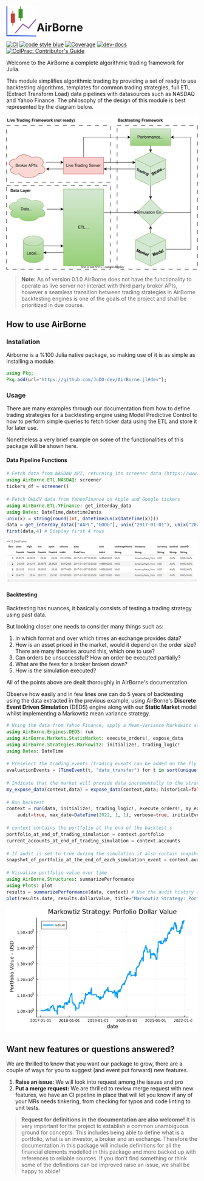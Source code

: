 <img align="left" width="80" height="80" src="https://raw.githubusercontent.com/JuDO-dev/AirBorne.jl/97ab1e6300772023314a45adcef96aaa6810b329/docs/src/assets/logo.svg" alt="AirBorne Logo">

# AirBorne
[![CI](https://github.com/JuDO-dev/AirBorne.jl/actions/workflows/CI.yml/badge.svg?branch=dev)](https://github.com/JuDO-dev/AirBorne.jl/actions/workflows/CI.yml)
[![code style blue](https://img.shields.io/badge/code%20style-blue-4495d1.svg)](https://github.com/invenia/Blue)
[![Coverage](https://codecov.io/gh/JuDO-dev/AirBorne.jl/branch/dev/graph/badge.svg)](https://codecov.io/gh/JuDO-dev/AirBorne.jl)
[![dev-docs](https://github.com/JuDO-dev/AirBorne.jl/actions/workflows/pages/pages-build-deployment/badge.svg?branch=gh-pages)](https://judo.dev/AirBorne.jl/dev/)
[![ColPrac: Contributor's Guide](https://img.shields.io/badge/ColPrac-Contributor's%20Guide-blueviolet)](https://github.com/SciML/ColPrac)

Welcome to the AirBorne a complete algorithmic trading framework for Julia.

This module simplifies algorithmic trading by providing a set of ready to use backtesting algorithms, templates for common trading strategies, full ETL (Extract Transform Load) data pipelines with datasources such as NASDAQ and Yahoo Finance. The philosophy of the design of this module is best represented by the diagram below.

![AirBorne Architecture](docs/drawings/SoftwareArchitecture.svg)

> **Note:** As of version 0.1.0 AirBorne does not have the functionality to operate as live server nor interact with third party broker APIs, however a seamless transition between trading strategies in AirBorne backtesting engines is one of the goals of the project and shall be prioritized in due course.

## How to use AirBorne

### Installation
Airborne is a %100 Julia native package, so making use of it is as simple as installing a module.
```julia
using Pkg;
Pkg.add(url="https://github.com/JuDO-dev/AirBorne.jl#dev");
```

### Usage
There are many examples through our documentation from how to define trading strategies for a backtesting engine using Model Predictive Control to how to perform simple queries to fetch ticker data using the ETL and store it for later use.

Nonetheless a very brief example on some of the functionalities of this package will be shown here.

#### Data Pipeline Functions
```julia
# Fetch data from NASDAQ API, returning its screener data (https://www.nasdaq.com/market-activity/stocks/screener)
using AirBorne.ETL.NASDAQ: screener
tickers_df = screener() 

# Fetch OHLCV data from YahooFinance on Apple and Google tickers
using AirBorne.ETL.YFinance: get_interday_data
using Dates: DateTime,datetime2unix
unix(x) = string(round(Int, datetime2unix(DateTime(x))))
data = get_interday_data(["AAPL","GOOG"], unix("2017-01-01"), unix("2022-01-01"))
first(data,4) # Display first 4 rows
```
![Yahoo results](docs/drawings/resultsReadmeYahooData.png)

#### Backtesting
Backtesting has nuances, it basically consists of testing a trading strategy using past data. 

But looking closer one needs to consider many things such as:
1. In which format and over which times an exchange provides data?
2. How is an asset priced in the market, would it depend on the order size? There are many theories around this, which one to use?
3. Can orders be unsuccessful? How an order be executed partially?
4. What are the fees for a broker broken down?
5. How is the simulation executed?  


All of the points above are dealt thoroughly in AirBorne's documentation. 

Observe how easily and in few lines one can do 5 years of backtesting using the data extracted in the previous example, using AirBorne's **Discrete Event Driven Simulation** (DEDS) engine along with our **Static Market** model whilst implementing a Markowtiz mean variance strategy. 

```julia
# Using the data from Yahoo Finance, apply a Mean-Variance Markowitz strategy
using AirBorne.Engines.DEDS: run
using AirBorne.Markets.StaticMarket: execute_orders!, expose_data
using AirBorne.Strategies.Markowitz: initialize!, trading_logic!
using Dates: DateTime

# Preselect the trading events (trading events can be added on the fly during strategies, this step is optional)
evaluationEvents = [TimeEvent(t, "data_transfer") for t in sort(unique(data.date); rev=true)]

# Indicate that the market will provide data incrementally to the strategy
my_expose_data(context,data) = expose_data(context,data; historical=false)

# Run backtest
context = run(data, initialize!, trading_logic!, execute_orders!, my_expose_data;
    audit=true, max_date=DateTime(2022, 1, 1), verbose=true, initialEvents=evaluationEvents)

# context contains the portfolio at the end of the backtest s 
portfolio_at_end_of_trading_simulation = context.portfolio
current_accounts_at_end_of_trading_simulation = context.accounts

# If audit is set to true during the simulation it also contain snapshots
snapshot_of_portfolio_at_the_end_of_each_simulation_event = context.audit.portfolioHistory

# Visualize portfolio value over time
using AirBorne.Structures: summarizePerformance
using Plots: plot
results = summarizePerformance(data, context) # Use the audit history to ana
plot(results.date, results.dollarValue, title="Markowtiz Strategy: Porfolio Dollar Value", label="value", xlabel="date", ylabel=" Portfolio Value - USD", linewidth=3)
```
![Backtest results](docs/drawings/resultsReadmeBacktest.png)


## Want new features or questions answered?
We are thrilled to know that you want our package to grow, there are a couple of ways for you to suggest (and event put forward) new features.

1. **Raise an issue:** We will look into request among the issues and pro
1. **Put a merge request:** We are thrilled to review merge request with new features, we have an CI pipeline in place that will let you know if any of your MRs needs tinkering, from checking for typos and code linting to unit tests.

> **Request for definitions in the documentation are also welcome!** It is very important for the project to establish a common unambiguous ground for concepts. This includes being able to define what is a portfolio, what is an investor, a broker and an exchange. Therefore the documentation in this package will include definitions for all the financial elements modelled in this package and more backed up with references to reliable sources. If you don't find something or think some of the definitions can be improved raise an issue, we shall be happy to abide! 